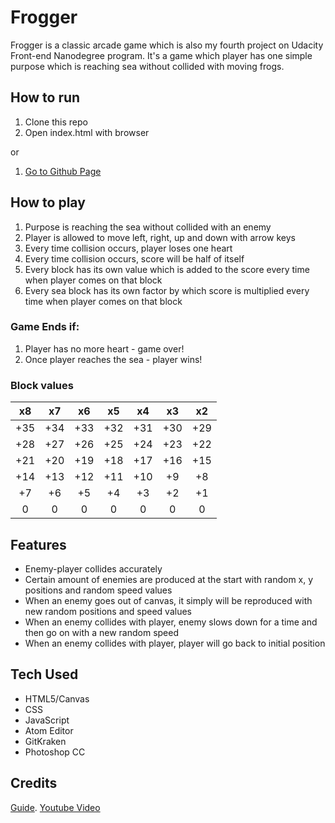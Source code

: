 # Frogger

Frogger is a classic arcade game which is also my fourth project on Udacity Front-end Nanodegree program. It's a game which player has one simple purpose which is reaching sea without collided with moving frogs.

## How to run

1.  Clone this repo
2.  Open index.html with browser

or

1.  [Go to Github Page](https://kryaksy.github.io/frogger)

## How to play

1.  Purpose is reaching the sea without collided with an enemy
2.  Player is allowed to move left, right, up and down with arrow keys
3.  Every time collision occurs, player loses one heart
4.  Every time collision occurs, score will be half of itself
5.  Every block has its own value which is added to the score every time when player comes on that block
6.  Every sea block has its own factor by which score is multiplied every time when player comes on that block

### Game Ends if:

1.  Player has no more heart - game over!
2.  Once player reaches the sea - player wins!

### Block values

|  x8 |  x7 |  x6 |  x5 |  x4 |  x3 |  x2 |
| :-: | :-: | :-: | :-: | :-: | :-: | :-: |
| +35 | +34 | +33 | +32 | +31 | +30 | +29 |
| +28 | +27 | +26 | +25 | +24 | +23 | +22 |
| +21 | +20 | +19 | +18 | +17 | +16 | +15 |
| +14 | +13 | +12 | +11 | +10 |  +9 |  +8 |
|  +7 |  +6 |  +5 |  +4 |  +3 |  +2 |  +1 |
|  0  |  0  |  0  |  0  |  0  |  0  |  0  |

## Features

-   Enemy-player collides accurately
-   Certain amount of enemies are produced at the start with random x, y positions and random speed values
-   When an enemy goes out of canvas, it simply will be reproduced with new random positions and speed values
-   When an enemy collides with player, enemy slows down for a time and then go on with a new random speed
-   When an enemy collides with player, player will go back to initial position

## Tech Used

-   HTML5/Canvas
-   CSS
-   JavaScript
-   Atom Editor
-   GitKraken
-   Photoshop CC

## Credits

 [Guide](https://docs.google.com/document/d/1v01aScPjSWCCWQLIpFqvg3-vXLH2e8_SZQKC8jNO0Dc/pub?embedded=true).
 [Youtube Video](https://www.youtube.com/watch?v=7PHhRrjgTDA&t)
